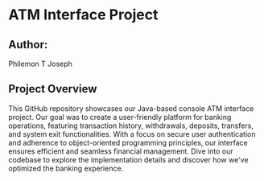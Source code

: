 # ATM Interface Project

## Author:
Philemon T Joseph

## Project Overview
This GitHub repository showcases our Java-based console ATM interface project. Our goal was to create a user-friendly platform for banking operations, featuring transaction history, withdrawals, deposits, transfers, and system exit functionalities. With a focus on secure user authentication and adherence to object-oriented programming principles, our interface ensures efficient and seamless financial management. Dive into our codebase to explore the implementation details and discover how we've optimized the banking experience.
